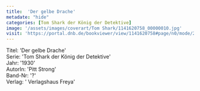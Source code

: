 ```yaml
---
title:  'Der gelbe Drache'
metadate: "hide"
categories: [Tom Shark der König der Detektive]
image: '/assets/images/coverart/Tom Shark/1141620758_00000010.jpg'
visit: 'https://portal.dnb.de/bookviewer/view/1141620758#page/n0/mode/2up'
---
```

Titel: 'Der gelbe Drache' <br>
Serie: 'Tom Shark der König der Detektive' <br>
Jahr: '1930' <br>
AutorIn: 'Pitt Strong' <br>
Band-Nr: '?' <br>
Verlag: ' Verlagshaus Freya'